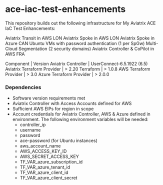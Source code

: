 # ace-iac-test-enhancements
This repository builds out the following infrastructure for My Aviatrix ACE IaC Test Enhancements:

Aviatrix Transit in AWS LON
Aviatrix Spoke in AWS LON
Aviatrix Spoke in Azure CAN
Ubuntu VMs with password authentication (1 per SpGw)
Multi-Cloud Segmentation (2 security domains)
Aviatrix Controller & CoPilot in AWS FRA

Component | Version
Aviatrix Controller | UserConnect-6.5.1922 (6.5)
Aviatrix Terraform Provider | > 2.20
Terraform | > 1.0.8
AWS Terraform Provider | > 3.0
Azure Terraform Provider | > 2.0.0

### Dependencies

- Software version requirements met
- Aviatrix Controller with Access Accounts defined for AWS
- Sufficient AWS EIPs for region in scope
- Account credentials for Aviatrix Controller, AWS & Azure defined in environment. The following environment variables will be needed:
  - controller_ip
  - username
  - password
  - ace-password (for Ubuntu instances)
  - aws_account_name
  - AWS_ACCESS_KEY_ID
  - AWS_SECRET_ACCESS_KEY
  - TF_VAR_azure_subscription_id
  - TF_VAR_azure_tenant_id
  - TF_VAR_azure_client_id
  - TF_VAR_azure_client_secret 


